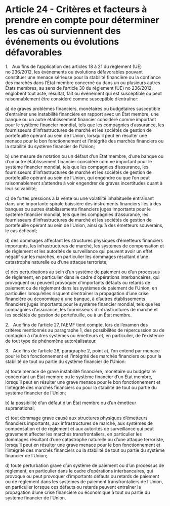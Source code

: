 # Article 24 - Critères et facteurs à prendre en compte pour déterminer les cas où surviennent des événements ou évolutions défavorables


1.   Aux fins de l’application des articles 18 à 21 du règlement (UE) no 236/2012, les événements ou évolutions défavorables pouvant constituer une menace sérieuse pour la stabilité financière ou la confiance des marchés dans l’État membre concerné ou dans un ou plusieurs autres États membres, au sens de l’article 30 du règlement (UE) no 236/2012, englobent tout acte, résultat, fait ou événement qui est susceptible ou peut raisonnablement être considéré comme susceptible d’entraîner:

a) de graves problèmes financiers, monétaires ou budgétaires susceptible d’entraîner une instabilité financière en rapport avec un État membre, une banque ou un autre établissement financier considéré comme important pour le système financier mondial, tels que les compagnies d’assurance, les fournisseurs d’infrastructures de marché et les sociétés de gestion de portefeuille opérant au sein de l’Union, lorsqu’il peut en résulter une menace pour le bon fonctionnement et l’intégrité des marchés financiers ou la stabilité du système financier de l’Union;

b) une mesure de notation ou un défaut d’un État membre, d’une banque ou d’un autre établissement financier considéré comme important pour le système financier mondial, tels que les compagnies d’assurance, les fournisseurs d’infrastructures de marché et les sociétés de gestion de portefeuille opérant au sein de l’Union, qui engendre ou que l’on peut raisonnablement s’attendre à voir engendrer de graves incertitudes quant à leur solvabilité;

c) de fortes pressions à la vente ou une volatilité inhabituelle entraînant dans une importante spirale baissière des instruments financiers liés à des banques ou autres établissements financiers jugés importants pour le système financier mondial, tels que les compagnies d’assurance, les fournisseurs d’infrastructures de marché et les sociétés de gestion de portefeuille opérant au sein de l’Union, ainsi qu’à des émetteurs souverains, le cas échéant;

d) des dommages affectant les structures physiques d’émetteurs financiers importants, les infrastructures de marché, les systèmes de compensation et de règlement et les autorités de surveillance qui peuvent avoir un effet négatif sur les marchés, en particulier les dommages résultant d’une catastrophe naturelle ou d’une attaque terroriste;

e) des perturbations au sein d’un système de paiement ou d’un processus de règlement, en particulier dans le cadre d’opérations interbancaires, qui provoquent ou peuvent provoquer d’importants défauts ou retards de paiement ou de règlement dans les systèmes de paiement de l’Union, en particulier lorsqu’elles risquent d’entraîner la propagation d’une crise financière ou économique à une banque, à d’autres établissements financiers jugés importants pour le système financier mondial, tels que les compagnies d’assurance, les fournisseurs d’infrastructures de marché et les sociétés de gestion de portefeuille, ou à un État membre.

2.   Aux fins de l’article 27, l’AEMF tient compte, lors de l’examen des critères mentionnés au paragraphe 1, des possibilités de répercussion ou de contagion à d’autres systèmes ou émetteurs et, en particulier, de l’existence de tout type de phénomène autoréalisateur.

3.   Aux fins de l’article 28, paragraphe 2, point a), l’on entend par menace pour le bon fonctionnement et l’intégrité des marchés financiers ou pour la stabilité de tout ou partie du système financier de l’Union:

a) toute menace de grave instabilité financière, monétaire ou budgétaire concernant un État membre ou le système financier d’un État membre, lorsqu’il peut en résulter une grave menace pour le bon fonctionnement et l’intégrité des marchés financiers ou pour la stabilité de tout ou partie du système financier de l’Union;

b) la possibilité d’un défaut d’un État membre ou d’un émetteur supranational;

c) tout dommage grave causé aux structures physiques d’émetteurs financiers importants, aux infrastructures de marché, aux systèmes de compensation et de règlement et aux autorités de surveillance qui peut gravement affecter les marchés transfrontaliers, en particulier les dommages résultant d’une catastrophe naturelle ou d’une attaque terroriste, lorsqu’il peut en résulter une grave menace pour le bon fonctionnement et l’intégrité des marchés financiers ou la stabilité de tout ou partie du système financier de l’Union;

d) toute perturbation grave d’un système de paiement ou d’un processus de règlement, en particulier dans le cadre d’opérations interbancaires, qui provoque ou peut provoquer d’importants défauts ou retards de paiement ou de règlement dans les systèmes de paiement transfrontaliers de l’Union, en particulier lorsque ces défauts ou retards peuvent entraîner la propagation d’une crise financière ou économique à tout ou partie du système financier de l’Union.
